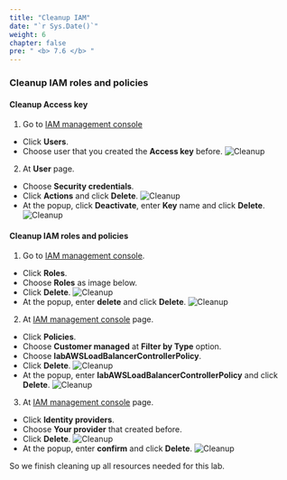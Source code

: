```yaml
---
title: "Cleanup IAM"
date: "`r Sys.Date()`"
weight: 6
chapter: false
pre: " <b> 7.6 </b> "
---
```


### Cleanup IAM roles and policies

#### Cleanup Access key

1. Go to [IAM management console](https://console.aws.amazon.com/iam/home)

- Click **Users**.
- Choose user that you created the **Access key** before.
  ![Cleanup](/workshop.chaunguyen.site/images//7.cleanup/ws01-cleanup29.png)

2. At **User** page.

- Choose **Security credentials**.
- Click **Actions** and click **Delete**.
  ![Cleanup](/workshop.chaunguyen.site/images//7.cleanup/ws01-cleanup30.png)
- At the popup, click **Deactivate**, enter **Key** name and click **Delete**.
  ![Cleanup](/workshop.chaunguyen.site/images//7.cleanup/ws01-cleanup31.png)

#### Cleanup IAM roles and policies

1. Go to [IAM management console](https://console.aws.amazon.com/iam/home).

- Click **Roles**.
- Choose **Roles** as image below.
- Click **Delete**.
  ![Cleanup](/workshop.chaunguyen.site/images//7.cleanup/ws01-cleanup32.png)
- At the popup, enter **delete** and click **Delete**.
  ![Cleanup](/workshop.chaunguyen.site/images//7.cleanup/ws01-cleanup33.png)

2. At [IAM management console](https://console.aws.amazon.com/iam/home) page.

- Click **Policies**.
- Choose **Customer managed** at **Filter by Type** option.
- Choose **labAWSLoadBalancerControllerPolicy**.
- Click **Delete**.
  ![Cleanup](/workshop.chaunguyen.site/images//7.cleanup/ws01-cleanup34.png)
- At the popup, enter **labAWSLoadBalancerControllerPolicy** and click **Delete**.
  ![Cleanup](/workshop.chaunguyen.site/images//7.cleanup/ws01-cleanup35.png)

3. At [IAM management console](https://console.aws.amazon.com/iam/home) page.

- Click **Identity providers**.
- Choose **Your provider** that created before.
- Click **Delete**.
  ![Cleanup](/workshop.chaunguyen.site/images//7.cleanup/ws01-cleanup36.png)
- At the popup, enter **confirm** and click **Delete**.
  ![Cleanup](/workshop.chaunguyen.site/images//7.cleanup/ws01-cleanup37.png)

So we finish cleaning up all resources needed for this lab.
